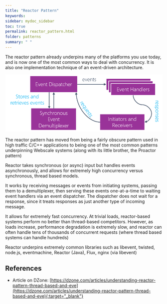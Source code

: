 ```yaml
---
title: "Reactor Pattern"
keywords: 
sidebar: mydoc_sidebar
toc: true
permalink: reactor_pattern.html
folder: patterns
summary: " "
---
```


The reactor pattern already underpins many of the platforms you use today, and is now one of the most common ways to deal with concurrency. It is also one implementation technique of an event-driven architecture.

![image001](media/reactor001.png)

The reactor pattern has moved from being a fairly obscure pattern used in high traffic C/C++ applications to being one of the most common patterns underpinning Webscale systems (along with its little brother, the Proactor pattern)

Reactor takes synchronous (or async) input but handles events asynchronously, and allows for extremely high concurrency versus synchronous, thread based models.

It works by receiving messages or events from initiating systems, passing them to a demultiplexer, then serving these events one-at-a-time to waiting event handlers via an event dispatcher. The dispatcher does not wait for a response, since it treats responses as just another type of incoming message.

It allows for extremely fast concurrency. At trivial loads, reactor-based systems perform no better than thread-based competitors. However, as loads increase, performance degradation is extremely slow, and reactor can often handle tens of thousands of concurrent requests (where thread based systems can handle hundreds)

Reactor underpins extremely common libraries such as libevent, twisted, node.js, eventmachine, Reactor (Java), Flux, nginx (via libevent)

## **References**

*   Article on DZone: [https://dzone.com/articles/understanding-reactor-pattern-thread-based-and-eve](https://dzone.com/articles/understanding-reactor-pattern-thread-based-and-eve){:target="_blank"}